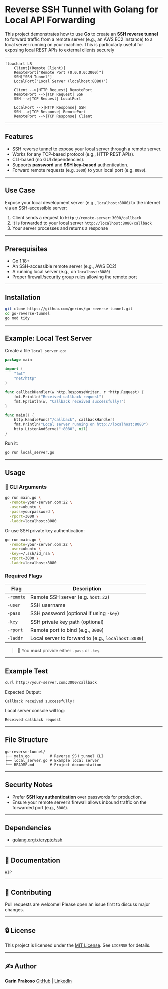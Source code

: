 
# Reverse SSH Tunnel with Golang for Local API Forwarding


This project demonstrates how to use **Go** to create an **SSH reverse tunnel** to forward traffic from a remote server (e.g., an AWS EC2 instance) to a local server running on your machine. This is particularly useful for exposing local REST APIs to external clients securely

---

```mermaid
flowchart LR
    Client[(Remote Client)]
    RemotePort["Remote Port (0.0.0.0:3000)"]
    SSH["SSH Tunnel"]
    LocalPort["Local Server (localhost:8080)"]

    Client -->|HTTP Request| RemotePort
    RemotePort -->|TCP Request| SSH
    SSH -->|TCP Request| LocalPort

    LocalPort -->|HTTP Response| SSH
    SSH -->|TCP Response| RemotePort
    RemotePort -->|TCP Response| Client
```

---

## Features

- SSH reverse tunnel to expose your local server through a remote server.
- Works for any TCP-based protocol (e.g., HTTP REST APIs).
- CLI-based (no GUI dependencies).
- Supports **password** and **SSH key-based** authentication.
- Forward remote requests (e.g. `3000`) to your local port (e.g. `8080`).

---

## Use Case

Expose your local development server (e.g., `localhost:8080`) to the internet via an SSH-accessible server:

1. Client sends a request to `http://remote-server:3000/callback`
2. It is forwarded to your local server `http://localhost:8080/callback`
3. Your server processes and returns a response

---

## Prerequisites

- Go 1.18+
- An SSH-accessible remote server (e.g., AWS EC2)
- A running local server (e.g., on `localhost:8080`)
- Proper firewall/security group rules allowing the remote port

---

## Installation

```bash
git clone https://github.com/gerins/go-reverse-tunnel.git
cd go-reverse-tunnel
go mod tidy
````

---

## Example: Local Test Server

Create a file `local_server.go`:

```go
package main

import (
    "fmt"
    "net/http"
)

func callbackHandler(w http.ResponseWriter, r *http.Request) {
    fmt.Println("Received callback request")
    fmt.Fprintln(w, "Callback received successfully!")
}

func main() {
    http.HandleFunc("/callback", callbackHandler)
    fmt.Println("Local server running on http://localhost:8080")
    http.ListenAndServe(":8080", nil)
}
```

Run it:

```bash
go run local_server.go
```

---

## Usage

### 🔧 CLI Arguments

```bash
go run main.go \
  -remote=your-server.com:22 \
  -user=ubuntu \
  -pass=yourpassword \
  -rport=3000 \
  -laddr=localhost:8080
```

Or use SSH private key authentication:

```bash
go run main.go \
  -remote=your-server.com:22 \
  -user=ubuntu \
  -key=~/.ssh/id_rsa \
  -rport=3000 \
  -laddr=localhost:8080
```

### Required Flags

| Flag      | Description                                         |
|-----------|-----------------------------------------------------|
| `-remote` | Remote SSH server (e.g. `host:22`)                  |
| `-user`   | SSH username                                        |
| `-pass`   | SSH password (optional if using `-key`)             |
| `-key`    | SSH private key path (optional)                     |
| `-rport`  | Remote port to bind (e.g., `3000`)                  |
| `-laddr`  | Local server to forward to (e.g., `localhost:8080`) |

> 🔐 You **must** provide either `-pass` or `-key`.

---

## Example Test

```bash
curl http://your-server.com:3000/callback
```

Expected Output:

```
Callback received successfully!
```

Local server console will log:

```
Received callback request
```

---

## File Structure

```
go-reverse-tunnel/
├── main.go         # Reverse SSH tunnel CLI
├── local_server.go # Example local server
└── README.md       # Project documentation
```

---

## Security Notes

* Prefer **SSH key authentication** over passwords for production.
* Ensure your remote server’s firewall allows inbound traffic on the forwarded port (e.g., `3000`).

---

## Dependencies

* [golang.org/x/crypto/ssh](https://pkg.go.dev/golang.org/x/crypto/ssh)

---

## 📘 Documentation

`WIP`

---

## 🙌 Contributing

Pull requests are welcome! Please open an issue first to discuss major changes.

---

## 🔒 License

This project is licensed under the [MIT License](https://opensource.org/licenses/MIT). See `LICENSE` for details.

---

## ✍️ Author

**Garin Prakoso**
[GitHub](https://github.com/gerins) | [LinkedIn](https://www.linkedin.com/in/garin-prakoso-60244b1a2/)
